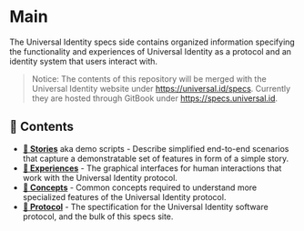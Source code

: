 # Main

The Universal Identity specs side contains organized information specifying the functionality and experiences of Universal Identity as a protocol and an identity system that users interact with.

> Notice: The contents of this repository will be merged with the Universal Identity website under <https://universal.id/specs>. Currently they are hosted through GitBook under <https://specs.universal.id>.

## 🌳 Contents

- **[📖 Stories](/stories/README.md)** aka demo scripts - Describe simplified end-to-end scenarios that capture a demonstratable set of features in form of a simple story.
- **[📱 Experiences](/experiences/README.md)** - The graphical interfaces for human interactions that work with the Universal Identity protocol.
- **[🧠 Concepts](/concepts/README.md)** - Common concepts required to understand more specialized features of the Universal Identity protocol.
- **[📜 Protocol](/protocol/README.md)** - The spectification for the Universal Identity software protocol, and the bulk of this specs site.

